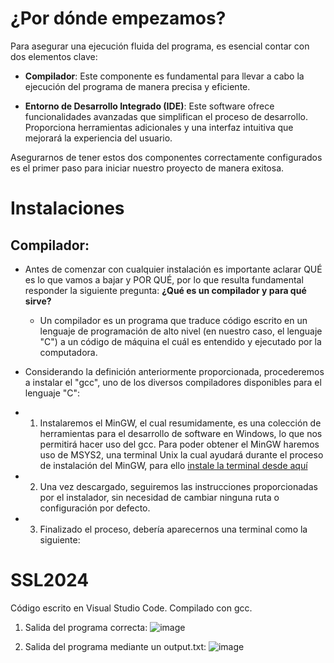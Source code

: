 # ¿Por dónde empezamos?

Para asegurar una ejecución fluida del programa, es esencial contar con dos elementos clave:

- **Compilador**: Este componente es fundamental para llevar a cabo la ejecución del programa de manera precisa y eficiente.
  
- **Entorno de Desarrollo Integrado (IDE)**: Este software ofrece funcionalidades avanzadas que simplifican el proceso de desarrollo. Proporciona herramientas adicionales y una interfaz intuitiva que mejorará la experiencia del usuario.

Asegurarnos de tener estos dos componentes correctamente configurados es el primer paso para iniciar nuestro proyecto de manera exitosa.

# Instalaciones
## Compilador:
- Antes de comenzar con cualquier instalación es importante aclarar QUÉ es lo que vamos a bajar y POR QUÉ, por lo que resulta fundamental responder la siguiente pregunta: **¿Qué es un compilador y para qué sirve?**
  
  - Un compilador es un programa que traduce código escrito en un lenguaje de programación de alto nivel (en nuestro caso, el lenguaje "C") a un código de máquina el cuál es entendido y ejecutado por la computadora.

- Considerando la definición anteriormente proporcionada, procederemos a instalar el "gcc", uno de los diversos compiladores disponibles para el lenguaje "C":
  
- 1) Instalaremos el MinGW, el cual resumidamente, es una colección de herramientas para el desarrollo de software en Windows, lo que nos permitirá hacer uso del gcc. Para poder obtener el MinGW haremos uso de MSYS2, una terminal Unix la cual ayudará durante el proceso de instalación del MinGW, para ello [instale la terminal desde aquí](https://github.com/msys2/msys2-installer/releases/download/2024-01-13/msys2-x86_64-20240113.exe)

- 2) Una vez descargado, seguiremos las instrucciones proporcionadas por el instalador, sin necesidad de cambiar ninguna ruta o configuración por defecto.
  
- 3) Finalizado el proceso, debería aparecernos una terminal como la siguiente:

# SSL2024
Código escrito en Visual Studio Code. Compilado con gcc.

1) Salida del programa correcta:
![image](https://github.com/Nawel0310/SSL2024/assets/131374182/326de0b8-01d5-46e8-890e-1c8eacc47ad0)

2) Salida del programa mediante un output.txt:
![image](https://github.com/Nawel0310/SSL2024/assets/131374182/5482e5b5-5cbc-40c3-a2ec-a3302a4b0396)
